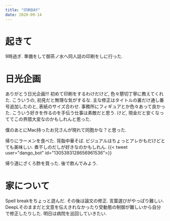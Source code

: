 ```yaml
---
title: "印刷DAY"
date: 2020-09-14
---
```


# 起きて
9時過ぎ. 準備をして御茶ノ水へ同人誌の印刷をしに行った.

# 日光企画
ありがとう日光企画!!! 初めて印刷をするわけだけど, 色々懇切丁寧に教えてくれた. こういうの, 初見だと無理な気がするな. 主な修正はタイトルの裏だけ通し番号追加したのと, 表紙のサイズ合わせ. 事務所にフィギュアとか色々あって良かった. こういう好きを作るのを手伝う仕事は素敵だと思う. けど, 現金だと安くなっててこの界隈大変なのかもしれんと思った. 

僕のあとにMac持ったお兄さんが現れて同胞かな？と思った.

帰りにラーメンを食べた. 背脂中華そば. ビジュアルはちょっとアレかもだけどとても美味しい. 煮干しのだしが好きなのかもしれん.
{{< tweet user="dango_bot" id="1305393128656961536">}}

帰り道にざくろ酢を買った. 後で飲んでみよう.
# 家について
Spell breakをちょっと遊んだ. その後は論文の修正. 言葉選びがやっぱり難しい. DeepLそのままだと文意を伝えきれなかったり受動態の制御が難しいから自分で修正したりした. 明日は病院を巡回していきたい.